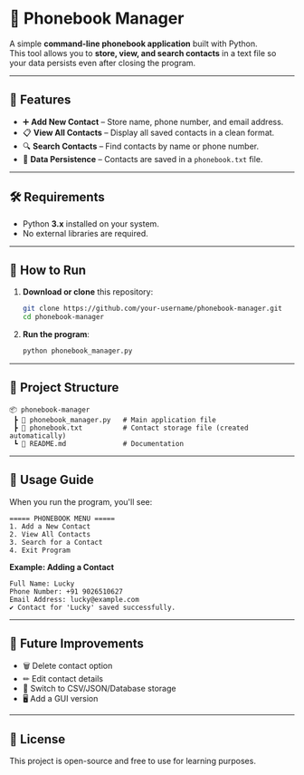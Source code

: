 # 📒 Phonebook Manager

A simple **command-line phonebook application** built with Python.  
This tool allows you to **store, view, and search contacts** in a text file so your data persists even after closing the program.

---

## 📌 Features
- ➕ **Add New Contact** – Store name, phone number, and email address.
- 📋 **View All Contacts** – Display all saved contacts in a clean format.
- 🔍 **Search Contacts** – Find contacts by name or phone number.
- 💾 **Data Persistence** – Contacts are saved in a `phonebook.txt` file.

---

## 🛠 Requirements
- Python **3.x** installed on your system.
- No external libraries are required.

---

## 🚀 How to Run
1. **Download or clone** this repository:
    ```bash
    git clone https://github.com/your-username/phonebook-manager.git
    cd phonebook-manager
    ```

2. **Run the program**:
    ```bash
    python phonebook_manager.py
    ```

---

## 📂 Project Structure
```
📦 phonebook-manager
 ┣ 📜 phonebook_manager.py   # Main application file
 ┣ 📜 phonebook.txt          # Contact storage file (created automatically)
 ┗ 📜 README.md              # Documentation
```

---

## 📖 Usage Guide
When you run the program, you'll see:
```
===== PHONEBOOK MENU =====
1. Add a New Contact
2. View All Contacts
3. Search for a Contact
4. Exit Program
```

**Example: Adding a Contact**
```
Full Name: Lucky 
Phone Number: +91 9026510627
Email Address: lucky@example.com
✔ Contact for 'Lucky' saved successfully.
```

---

## 🧩 Future Improvements
- 🗑 Delete contact option
- ✏ Edit contact details
- 💾 Switch to CSV/JSON/Database storage
- 🖥 Add a GUI version

---

## 📜 License
This project is open-source and free to use for learning purposes.
